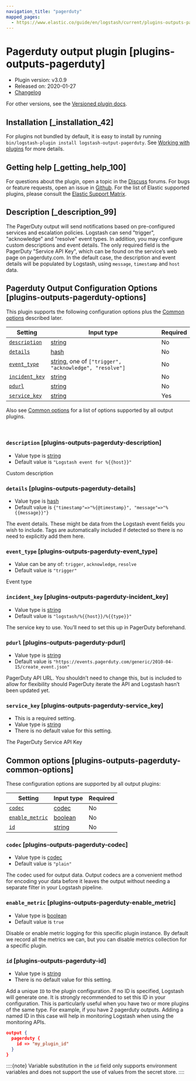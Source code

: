 ```yaml
---
navigation_title: "pagerduty"
mapped_pages:
  - https://www.elastic.co/guide/en/logstash/current/plugins-outputs-pagerduty.html
---
```


# Pagerduty output plugin [plugins-outputs-pagerduty]


* Plugin version: v3.0.9
* Released on: 2020-01-27
* [Changelog](https://github.com/logstash-plugins/logstash-output-pagerduty/blob/v3.0.9/CHANGELOG.md)

For other versions, see the [Versioned plugin docs](/vpr/output-pagerduty-index.md).

## Installation [_installation_42]

For plugins not bundled by default, it is easy to install by running `bin/logstash-plugin install logstash-output-pagerduty`. See [Working with plugins](logstash://reference/working-with-plugins.md) for more details.


## Getting help [_getting_help_100]

For questions about the plugin, open a topic in the [Discuss](http://discuss.elastic.co) forums. For bugs or feature requests, open an issue in [Github](https://github.com/logstash-plugins/logstash-output-pagerduty). For the list of Elastic supported plugins, please consult the [Elastic Support Matrix](https://www.elastic.co/support/matrix#logstash_plugins).


## Description [_description_99]

The PagerDuty output will send notifications based on pre-configured services and escalation policies. Logstash can send "trigger", "acknowledge" and "resolve" event types. In addition, you may configure custom descriptions and event details. The only required field is the PagerDuty "Service API Key", which can be found on the service’s web page on pagerduty.com. In the default case, the description and event details will be populated by Logstash, using `message`, `timestamp` and `host` data.


## Pagerduty Output Configuration Options [plugins-outputs-pagerduty-options]

This plugin supports the following configuration options plus the [Common options](plugins-outputs-pagerduty.md#plugins-outputs-pagerduty-common-options) described later.

| Setting | Input type | Required |
| --- | --- | --- |
| [`description`](plugins-outputs-pagerduty.md#plugins-outputs-pagerduty-description) | [string](introduction.md#string) | No |
| [`details`](plugins-outputs-pagerduty.md#plugins-outputs-pagerduty-details) | [hash](introduction.md#hash) | No |
| [`event_type`](plugins-outputs-pagerduty.md#plugins-outputs-pagerduty-event_type) | [string](introduction.md#string), one of `["trigger", "acknowledge", "resolve"]` | No |
| [`incident_key`](plugins-outputs-pagerduty.md#plugins-outputs-pagerduty-incident_key) | [string](introduction.md#string) | No |
| [`pdurl`](plugins-outputs-pagerduty.md#plugins-outputs-pagerduty-pdurl) | [string](introduction.md#string) | No |
| [`service_key`](plugins-outputs-pagerduty.md#plugins-outputs-pagerduty-service_key) | [string](introduction.md#string) | Yes |

Also see [Common options](plugins-outputs-pagerduty.md#plugins-outputs-pagerduty-common-options) for a list of options supported by all output plugins.

 

### `description` [plugins-outputs-pagerduty-description]

* Value type is [string](introduction.md#string)
* Default value is `"Logstash event for %{{host}}"`

Custom description


### `details` [plugins-outputs-pagerduty-details]

* Value type is [hash](introduction.md#hash)
* Default value is `{"timestamp"=>"%{@timestamp}", "message"=>"%{{message}}"}`

The event details. These might be data from the Logstash event fields you wish to include. Tags are automatically included if detected so there is no need to explicitly add them here.


### `event_type` [plugins-outputs-pagerduty-event_type]

* Value can be any of: `trigger`, `acknowledge`, `resolve`
* Default value is `"trigger"`

Event type


### `incident_key` [plugins-outputs-pagerduty-incident_key]

* Value type is [string](introduction.md#string)
* Default value is `"logstash/%{{host}}/%{{type}}"`

The service key to use. You’ll need to set this up in PagerDuty beforehand.


### `pdurl` [plugins-outputs-pagerduty-pdurl]

* Value type is [string](introduction.md#string)
* Default value is `"https://events.pagerduty.com/generic/2010-04-15/create_event.json"`

PagerDuty API URL. You shouldn’t need to change this, but is included to allow for flexibility should PagerDuty iterate the API and Logstash hasn’t been updated yet.


### `service_key` [plugins-outputs-pagerduty-service_key]

* This is a required setting.
* Value type is [string](introduction.md#string)
* There is no default value for this setting.

The PagerDuty Service API Key



## Common options [plugins-outputs-pagerduty-common-options]

These configuration options are supported by all output plugins:

| Setting | Input type | Required |
| --- | --- | --- |
| [`codec`](plugins-outputs-pagerduty.md#plugins-outputs-pagerduty-codec) | [codec](logstash://reference/configuration-file-structure.md#codec) | No |
| [`enable_metric`](plugins-outputs-pagerduty.md#plugins-outputs-pagerduty-enable_metric) | [boolean](logstash://reference/configuration-file-structure.md#boolean) | No |
| [`id`](plugins-outputs-pagerduty.md#plugins-outputs-pagerduty-id) | [string](logstash://reference/configuration-file-structure.md#string) | No |

### `codec` [plugins-outputs-pagerduty-codec]

* Value type is [codec](logstash://reference/configuration-file-structure.md#codec)
* Default value is `"plain"`

The codec used for output data. Output codecs are a convenient method for encoding your data before it leaves the output without needing a separate filter in your Logstash pipeline.


### `enable_metric` [plugins-outputs-pagerduty-enable_metric]

* Value type is [boolean](logstash://reference/configuration-file-structure.md#boolean)
* Default value is `true`

Disable or enable metric logging for this specific plugin instance. By default we record all the metrics we can, but you can disable metrics collection for a specific plugin.


### `id` [plugins-outputs-pagerduty-id]

* Value type is [string](logstash://reference/configuration-file-structure.md#string)
* There is no default value for this setting.

Add a unique `ID` to the plugin configuration. If no ID is specified, Logstash will generate one. It is strongly recommended to set this ID in your configuration. This is particularly useful when you have two or more plugins of the same type. For example, if you have 2 pagerduty outputs. Adding a named ID in this case will help in monitoring Logstash when using the monitoring APIs.

```json
output {
  pagerduty {
    id => "my_plugin_id"
  }
}
```

::::{note} 
Variable substitution in the `id` field only supports environment variables and does not support the use of values from the secret store.
::::




